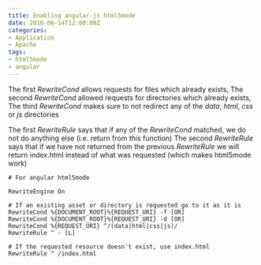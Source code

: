 ```yaml
---
title: Enabling angular-js html5mode
date: 2016-06-14T12:00:00Z
categories:
- Application
- Apache
tags:
- html5mode
- angular
---
```

The first *RewriteCond* allows requests for files which already exists,
The second *RewriteCond* allowed requests for directories which already exists,
The third *RewriteCond* makes sure to not redirect any of the *data*, *html*, *css* or *js* directories

The first *RewriteRule* says that if any of the *RewriteCond* matched, we do not do anything else
(i.e. return from this function)
The second *RewriteRule* says that if we have not returned from the previous *RewriteRule* we will return index.html
instead of what was requested (which makes html5mode work)

    # For angular html5mode

    RewriteEngine On

    # If an existing asset or directory is requested go to it as it is
    RewriteCond %{DOCUMENT_ROOT}%{REQUEST_URI} -f [OR]
    RewriteCond %{DOCUMENT_ROOT}%{REQUEST_URI} -d [OR]
    RewriteCond %{REQUEST_URI} ^/(data|html|css|js)/
    RewriteRule ^ - [L]

    # If the requested resource doesn't exist, use index.html
    RewriteRule ^ /index.html
